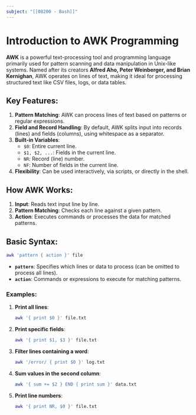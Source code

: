 ```yaml
---
subject: "[[08200 - Bash]]"
---
```

# Introduction to **AWK Programming**

**AWK** is a powerful text-processing tool and programming language primarily used for pattern scanning and data manipulation in Unix-like systems. Named after its creators **Alfred Aho, Peter Weinberger, and Brian Kernighan**, AWK operates on lines of text, making it ideal for processing structured text like CSV files, logs, or data tables.
## Key Features:

1. **Pattern Matching**: AWK can process lines of text based on patterns or regular expressions.
2. **Field and Record Handling**: By default, AWK splits input into records (lines) and fields (columns), using whitespace as a separator.
3. **Built-in Variables**:
   - `$0`: Entire current line.
   - `$1, $2, ...`: Fields in the current line.
   - `NR`: Record (line) number.
   - `NF`: Number of fields in the current line.
4. **Flexibility**: Can be used interactively, via scripts, or directly in the shell.
## How AWK Works:

1. **Input**: Reads text input line by line.
2. **Pattern Matching**: Checks each line against a given pattern.
3. **Action**: Executes commands or processes the data for matched patterns.

## Basic Syntax:

```bash
awk 'pattern { action }' file
```

- **`pattern`**: Specifies which lines or data to process (can be omitted to process all lines).
- **`action`**: Commands or expressions to execute for matching patterns.

### Examples:

1. **Print all lines**:
   ```bash
   awk '{ print $0 }' file.txt
   ```

2. **Print specific fields**:
   ```bash
   awk '{ print $1, $3 }' file.txt
   ```

3. **Filter lines containing a word**:
   ```bash
   awk '/error/ { print $0 }' log.txt
   ```

4. **Sum values in the second column**:
   ```bash
   awk '{ sum += $2 } END { print sum }' data.txt
   ```

5. **Print line numbers**:
   ```bash
   awk '{ print NR, $0 }' file.txt
   ```
